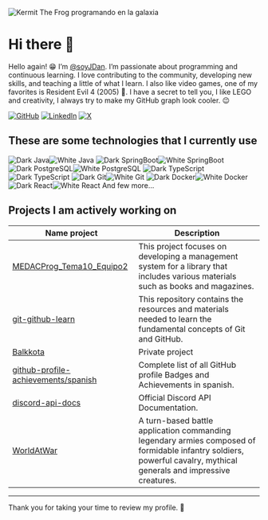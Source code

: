 ![Kermit The Frog programando en la galaxia](https://i.imgur.com/gOmSTjv.png)

# Hi there 👋
Hello again! 😁 I’m [@soyJDan](https://github.com/soyJDan). I’m passionate about programming and continuous learning. I love contributing to the community, developing new skills, and teaching a little of what I learn. I also like video games, one of my favorites is Resident Evil 4 (2005) 💖. I have a secret to tell you, I like LEGO and creativity, I always try to make my GitHub graph look cooler. 😉

[![GitHub](https://img.shields.io/badge/Github-%2312100E?style=for-the-badge&logo=Github&logoColor=white)](https://github.com/soyJDan)
[![LinkedIn](https://img.shields.io/badge/LinkedIn-%230A66C2.svg?style=for-the-badge&logo=LinkedIn&logoColor=white)](https://www.linkedin.com/in/soyjdan/)
[![X](https://img.shields.io/badge/Twitter-%2312100E.svg?style=for-the-badge&logo=X&logoColor=white)](https://twitter.com/soyJDan)

## These are some technologies that I currently use

![Dark Java](https://img.icons8.com/?size=100&id=2572&format=png&color=000000)![White Java](https://img.icons8.com/?size=100&id=2572&format=png&color=FFFFFF)
![Dark SpringBoot](https://img.icons8.com/?size=100&id=90519&format=png&color=000000)![White SpringBoot](https://img.icons8.com/?size=100&id=90519&format=png&color=8BC34A)
![Dark PostgreSQL](https://img.icons8.com/?size=100&id=38561&format=png&color=000000)![White PostgreSQL](https://img.icons8.com/?size=100&id=38561&format=png&color=0277BD)
![Dark TypeScript](https://img.icons8.com/?size=100&id=cHBUT9SmrD2V&format=png&color=000000)![Dark TypeScript](https://img.icons8.com/?size=100&id=cHBUT9SmrD2V&format=png&color=0277BD)
![Dark Git](https://img.icons8.com/?size=100&id=38389&format=png&color=000000)![White Git](https://img.icons8.com/?size=100&id=38389&format=png&color=EF473B)
![Dark Docker](https://img.icons8.com/?size=100&id=cdYUlRaag9G9&format=png&color=000000)![White Docker](https://img.icons8.com/?size=100&id=cdYUlRaag9G9&format=png&color=0175BC)
![Dark React](https://img.icons8.com/?size=100&id=viH7JJy51bHj&format=png&color=000000)![White React](https://img.icons8.com/?size=100&id=viH7JJy51bHj&format=png&color=0175BC)
And few more...

## Projects I am actively working on
| Name project | Description |
---------------|-------------|
| [MEDACProg_Tema10_Equipo2](https://github.com/ojados/MEDACProg_Tema10_Equipo2) | This project focuses on developing a management system for a library that includes various materials such as books and magazines. |
| [git-github-learn](https://github.com/soyJDan/git-github-learn) | This repository contains the resources and materials needed to learn the fundamental concepts of Git and GitHub. |
| [Balkkota](https://github.com/soyJDan/Balkkota) | Private project |
| [github-profile-achievements/spanish](https://github.com/soyJDan/spanish) | Complete list of all GitHub profile Badges and Achievements in spanish. |
| [discord-api-docs](https://github.com/soyJDan/discord-api-docs) | Official Discord API Documentation. |
| [WorldAtWar](https://github.com/soyJDan/MEDACMuProgWaW) |A turn-based battle application commanding legendary armies composed of formidable infantry soldiers, powerful cavalry, mythical generals and impressive creatures.|

---
Thank you for taking your time to review my profile. 🤩
